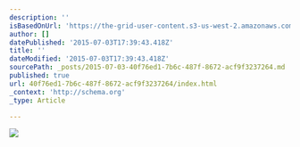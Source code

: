 ```yaml
---
description: ''
isBasedOnUrl: 'https://the-grid-user-content.s3-us-west-2.amazonaws.com/4c735d5b-94dd-487e-bcdd-fc71f61f3865.jpg'
author: []
datePublished: '2015-07-03T17:39:43.418Z'
title: ''
dateModified: '2015-07-03T17:39:43.418Z'
sourcePath: _posts/2015-07-03-40f76ed1-7b6c-487f-8672-acf9f3237264.md
published: true
url: 40f76ed1-7b6c-487f-8672-acf9f3237264/index.html
_context: 'http://schema.org'
_type: Article

---
```

![](https://the-grid-user-content.s3-us-west-2.amazonaws.com/4c735d5b-94dd-487e-bcdd-fc71f61f3865.jpg)